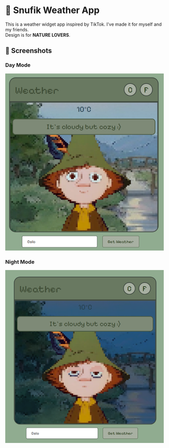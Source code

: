 # 🌿 Snufik Weather App

This is a weather widget app inspired by TikTok.
I've made it for myself and my friends.  
Design is for **NATURE LOVERS**.  


## 📸 Screenshots

### Day Mode
![Day Mode](screenshots/Screenshot1.png)

### Night Mode
![Night Mode](screenshots/Screenshot2.png)
